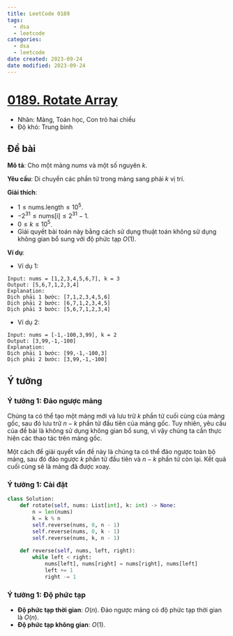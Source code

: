 ```yaml
---
title: LeetCode 0189
tags:
  - dsa
  - leetcode
categories:
  - dsa
  - leetcode
date created: 2023-09-24
date modified: 2023-09-24
---
```


# [0189. Rotate Array](https://leetcode.com/problems/rotate-array/)

- Nhãn: Mảng, Toán học, Con trỏ hai chiều
- Độ khó: Trung bình

## Đề bài

**Mô tả**: Cho một mảng $nums$ và một số nguyên $k$.

**Yêu cầu**: Di chuyển các phần tử trong mảng sang phải $k$ vị trí.

**Giải thích**:

- $1 \le \text{nums.length} \le 10^5$.
- $-2^{31} \le \text{nums[i]} \le 2^{31} - 1$.
- $0 \le k \le 10^5$.
- Giải quyết bài toán này bằng cách sử dụng thuật toán không sử dụng không gian bổ sung với độ phức tạp $O(1)$.

**Ví dụ**:

- Ví dụ 1:

```
Input: nums = [1,2,3,4,5,6,7], k = 3
Output: [5,6,7,1,2,3,4]
Explanation:
Dịch phải 1 bước: [7,1,2,3,4,5,6]
Dịch phải 2 bước: [6,7,1,2,3,4,5]
Dịch phải 3 bước: [5,6,7,1,2,3,4]
```

- Ví dụ 2:

```
Input: nums = [-1,-100,3,99], k = 2
Output: [3,99,-1,-100]
Explanation: 
Dịch phải 1 bước: [99,-1,-100,3]
Dịch phải 2 bước: [3,99,-1,-100]
```

## Ý tưởng

### Ý tưởng 1: Đảo ngược mảng

Chúng ta có thể tạo một mảng mới và lưu trữ $k$ phần tử cuối cùng của mảng gốc, sau đó lưu trữ $n-k$ phần tử đầu tiên của mảng gốc. Tuy nhiên, yêu cầu của đề bài là không sử dụng không gian bổ sung, vì vậy chúng ta cần thực hiện các thao tác trên mảng gốc.

Một cách để giải quyết vấn đề này là chúng ta có thể đảo ngược toàn bộ mảng, sau đó đảo ngược $k$ phần tử đầu tiên và $n-k$ phần tử còn lại. Kết quả cuối cùng sẽ là mảng đã được xoay.

### Ý tưởng 1: Cài đặt

```python
class Solution:
    def rotate(self, nums: List[int], k: int) -> None:
        n = len(nums)
        k = k % n
        self.reverse(nums, 0, n - 1)
        self.reverse(nums, 0, k - 1)
        self.reverse(nums, k, n - 1)
        
    def reverse(self, nums, left, right):
        while left < right:
            nums[left], nums[right] = nums[right], nums[left]
            left += 1
            right -= 1
```

### Ý tưởng 1: Độ phức tạp

- **Độ phức tạp thời gian**: $O(n)$. Đảo ngược mảng có độ phức tạp thời gian là $O(n)$.
- **Độ phức tạp không gian**: $O(1)$.
